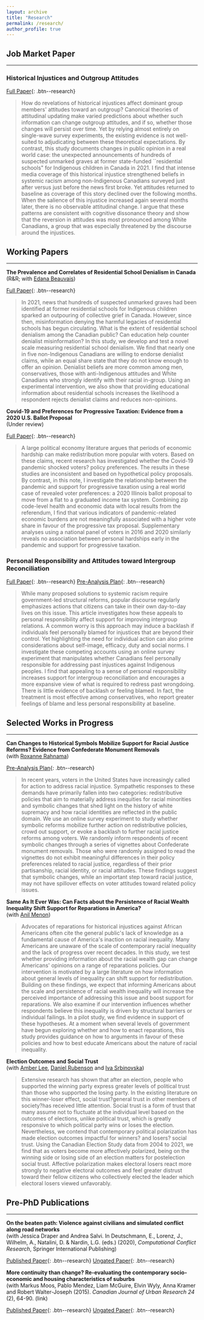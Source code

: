```yaml
---
layout: archive
title: "Research"
permalink: /research/
author_profile: true
---
```


## Job Market Paper
<hr>

### Historical Injustices and Outgroup Attitudes

[Full Paper](/files/injustices_paper/historical_injustices.pdf){: .btn--research} 

>How do revelations of historical injustices affect dominant group members' attitudes toward an outgroup? Canonical theories of attitudinal updating make varied predictions about whether such information can change outgroup attitudes, and if so, whether those changes will persist over time. Yet by relying almost entirely on single-wave survey experiments, the existing evidence is not well-suited to adjudicating between these theoretical expectations. By contrast, this study documents changes in public opinion in a real world case: the unexpected announcements of hundreds of suspected unmarked graves at former state-funded ``residential schools" for Indigenous children in Canada in 2021. I find that intense media coverage of this historical injustice strengthened beliefs in systemic racism among non-Indigenous Canadians surveyed just after versus just before the news first broke. Yet attitudes returned to baseline as coverage of this story declined over the following months. When the salience of this injustice increased again several months later, there is no observable attitudinal change. I argue that these patterns are consistent with cognitive dissonance theory and show that the reversion in attitudes was most pronounced among White Canadians, a group that was especially threatened by the discourse around the injustices.

## Working Papers
<hr>

**The Prevalence and Correlates of Residential School Denialism in Canada**<br>
(R&R; with [Edana Beauvais](https://www.edanabeauvais.com/))

[Full Paper](/files/denialism_paper/beauvais_williamson.pdf){: .btn--research} 

>In 2021, news that hundreds of suspected unmarked graves had been identified at former residential schools for Indigenous children sparked an outpouring of collective grief in Canada. However, since then, misinformation denying the harmful legacies of residential schools has begun circulating. What is the extent of residential school denialism among the Canadian public? Can education help counter denialist misinformation? In this study, we develop and test a novel scale measuring residential school denialism. We find that nearly one in five non-Indigenous Canadians are willing to endorse denialist claims, while an equal share state that they do not know enough to offer an opinion. Denialist beliefs are more common among men, conservatives, those with anti-Indigenous attitudes and White Canadians who strongly identify with their racial in-group. Using an experimental intervention, we also show that providing educational information about residential schools increases the likelihood a respondent rejects denialist claims and reduces non-opinions.
  


**Covid-19 and Preferences for Progressive Taxation: Evidence from a 2020 U.S. Ballot Proposal**<br>
(Under review)

[Full Paper](/files/covid19_paper/covid19.pdf){: .btn--research} 

>A large political economy literature argues that periods of economic hardship can make
redistribution more popular with voters. Based on these claims, recent research has
investigated whether the Covid-19 pandemic shocked voters? policy preferences. The
results in these studies are inconsistent and based on hypothetical policy proposals. By
contrast, in this note, I investigate the relationship between the pandemic and support
for progressive taxation using a real world case of revealed voter preferences: a 2020
Illinois ballot proposal to move from a flat to a graduated income tax system. Combining zip code-level health and economic data with local results from the referendum,
I find that various indicators of pandemic-related economic burdens are not meaningfully associated with a higher vote share in favour of the progressive tax proposal.
Supplementary analyses using a national panel of voters in 2016 and 2020 similarly
reveals no association between personal hardships early in the pandemic and support
for progressive taxation.
  

### Personal Responsibility and Attitudes toward Intergroup Reconciliation

[Full Paper](/files/responsibility_paper/responsibility_williamson.pdf){: .btn--research} 
[Pre-Analysis Plan](https://osf.io/w69ck){: .btn--research} 

>While many proposed solutions to systemic racism require government-led structural reforms, popular discourse regularly emphasizes actions that citizens can take in their own day-to-day lives on this issue. This article investigates how these appeals to personal responsibility affect support for improving intergroup relations. A common worry is this approach may induce a backlash if individuals feel personally blamed for injustices that are beyond their control. Yet highlighting the need for individual action can also prime considerations about self-image, efficacy, duty and social norms. I investigate these competing accounts using an online survey experiment that manipulates whether Canadians feel personally responsible for addressing past injustices against Indigenous peoples. I find that appealing to a sense of personal responsibility increases support for intergroup reconciliation and encourages a more expansive view of what is required to redress past wrongdoing. There is little evidence of backlash or feeling blamed. In fact, the treatment is most effective among conservatives, who report greater feelings of blame and less personal responsibility at baseline.
  

## Selected Works in Progress
<hr>

**Can Changes to Historical Symbols Mobilize Support for Racial Justice Reforms? Evidence from Confederate Monument Removals**<br>
(with [Roxanne Rahnama](https://roxannerahnama.com/))

[Pre-Analysis Plan](https://osf.io/5k4xu){: .btn--research} 

> In recent years, voters in the United States have increasingly called for action to address racial injustice. Sympathetic responses to these demands have primarily fallen into two categories: redistributive policies that aim to materially address inequities for racial minorities and symbolic changes that shed light on the history of white supremacy and how racial identities are reflected in the public domain. We use an online survey experiment to study whether symbolic reforms mobilize further action on redistributive policies, crowd out support, or evoke a backlash to further racial justice reforms among voters. We randomly inform respondents of recent symbolic changes through a series of vignettes about Confederate monument removals. Those who were randomly assigned to read the vignettes do not exhibit meaningful differences in their policy preferences related to racial justice, regardless of their prior partisanship, racial identity, or racial attitudes. These findings suggest that symbolic changes, while an important step toward racial justice, may not have spillover effects on voter attitudes toward related policy issues. 


**Same As It Ever Was: Can Facts about the Persistence of Racial Wealth Inequality Shift Support for Reparations in America?**<br>
(with [Anil Menon](https://sites.google.com/view/anilmenon/bio?authuser=0))
> Advocates of reparations for historical injustices against African Americans often cite the general public's lack of knowledge as a fundamental cause of America's inaction on racial inequality. Many Americans are unaware of the scale of contemporary racial inequality and the lack of progress over recent decades. In this study, we test whether providing information about the racial wealth gap can change Americans' opinions on a range of reparations policies. Our intervention is motivated by a large literature on how information about general levels of inequality can shift support for redistribution. Building on these findings, we expect that informing Americans about the scale and persistence of racial wealth inequality will increase the perceived importance of addressing this issue and boost support for reparations. We also examine if our intervention influences whether respondents believe this inequality is driven by structural barriers or individual failings. In a pilot study, we find evidence in support of these hypotheses. At a moment when several levels of government have begun exploring whether and how to enact reparations, this study provides guidance on how to arguments in favour of these policies and how to best educate Americans about the nature of racial inequality.

**Election Outcomes and Social Trust**<br>
(with [Amber Lee](https://www.philadelphiafed.org/our-people/amber-lee), [Daniel Rubenson](https://www.rubenson.org/) and [Iva Srbinovska](https://www.ipz.uzh.ch/de/personen/mitarbeitende/isrbin.html))
> Extensive research has shown that after an election, people who supported the winning party express greater levels of political trust than those who supported the losing party. In the existing literature on this winner-loser effect, social trust?general trust in other members of society?has received little attention. Social trust is a form of trust that many assume not to fluctuate at the individual level based on the outcomes of elections, unlike political trust, which is greatly responsive to which political party wins or loses the election. Nevertheless, we contend that contemporary political polarization has made election outcomes impactful for winners? and losers? social trust. Using the Canadian Election Study data from 2004 to 2021, we find that as voters become more affectively polarized, being on the winning side or losing side of an election matters for postelection social trust. Affective polarization makes electoral losers react more strongly to negative electoral outcomes and feel greater distrust toward their fellow citizens who collectively elected the leader which electoral losers viewed unfavorably.



## Pre-PhD Publications
<hr>

**On the beaten path: Violence against civilians and simulated conflict along road networks**<br>
(with Jessica Draper and Andrea Salvi. In Deutschmann, E., Lorenz, J., Wilhelm, A., Natalini, D. & Nardin, L.G. (eds.) (2020), *Computational Conflict Research*, Springer International Publishing)

[Published Paper](https://link.springer.com/book/10.1007/978-3-030-29333-8){: .btn--research} 
[Ungated Paper](/files/conflict_paper/conflict_road_ch.pdf){: .btn--research} 

**More continuity than change? Re-evaluating the contemporary socio-economic and housing characteristics of suburbs**<br>
(with Markus Moos, Pablo Mendez, Liam McGuire, Elvin Wyly, Anna Kramer and Robert Walter-Joseph (2015). *Canadian Journal of Urban Research 24* (2), 64-90. (link)

[Published Paper](https://cjur.uwinnipeg.ca/index.php/cjur/article/view/14){: .btn--research} 
[Ungated Paper](/files/suburbs_paper/suburbs.pdf){: .btn--research} 





